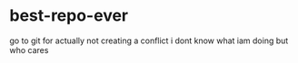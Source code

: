 # best-repo-ever
go to git for actually not creating a conflict i dont know what iam doing but who cares